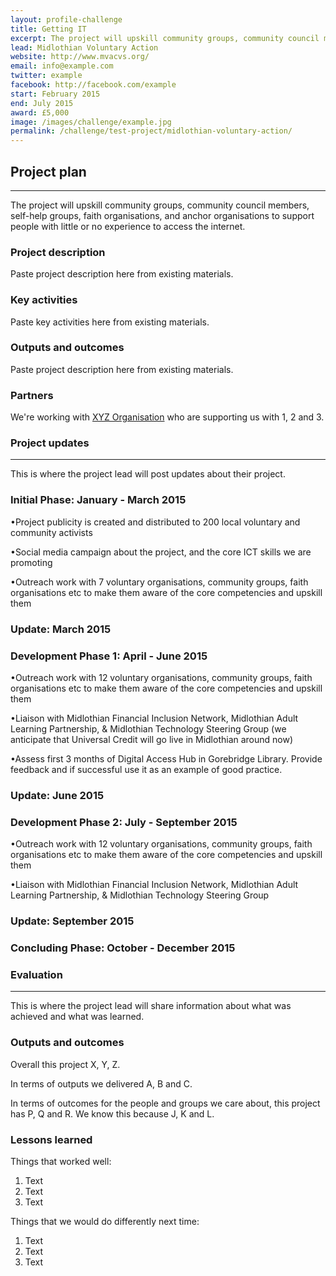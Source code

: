 ```yaml
---
layout: profile-challenge
title: Getting IT
excerpt: The project will upskill community groups, community council members, self-help groups, faith organisations, and anchor organisations to support people with little or no experience to access the internet.
lead: Midlothian Voluntary Action 
website: http://www.mvacvs.org/ 
email: info@example.com
twitter: example
facebook: http://facebook.com/example
start: February 2015
end: July 2015
award: £5,000
image: /images/challenge/example.jpg
permalink: /challenge/test-project/midlothian-voluntary-action/ 
---
```


## Project plan

---

The project will upskill community groups, community council members, self-help groups, faith organisations, and anchor organisations to support people with little or no experience to access the internet.

### Project description

Paste project description here from existing materials.

### Key activities

Paste key activities here from existing materials.

### Outputs and outcomes

Paste project description here from existing materials.

### Partners

We're working with [XYZ Organisation](/charter/xyz-org/) who are supporting us with 1, 2 and 3.


### Project updates

---

This is where the project lead will post updates about their project.

### Initial Phase: January - March 2015

•Project publicity is created and distributed to 200 local voluntary and community activists  

•Social media campaign about the project, and the core ICT skills we are promoting 

•Outreach work with 7 voluntary organisations, community groups, faith organisations etc to make them aware of the core competencies and upskill them


### Update: March 2015

### Development Phase 1: April - June 2015 

•Outreach work with 12 voluntary organisations, community groups, faith organisations etc to make them aware of the core competencies and upskill them 

•Liaison with Midlothian Financial Inclusion Network, Midlothian Adult Learning Partnership, & Midlothian Technology Steering Group (we anticipate that Universal Credit will go live in Midlothian around now) 

•Assess first 3 months of Digital Access Hub in Gorebridge Library. Provide feedback and if successful use it as an example of good practice.

### Update: June 2015 

### Development Phase 2: July - September 2015

•Outreach work with 12 voluntary organisations, community groups, faith organisations etc to make them aware of the core competencies and upskill them 

•Liaison with Midlothian Financial Inclusion Network, Midlothian Adult Learning Partnership, & Midlothian Technology Steering Group

### Update: September 2015

### Concluding Phase: October - December 2015

### Evaluation

---

This is where the project lead will share information about what was achieved and what was learned.

### Outputs and outcomes

Overall this project X, Y, Z.

In terms of outputs we delivered A, B and C.

In terms of outcomes for the people and groups we care about, this project has P, Q and R. We know this because J, K and L.

### Lessons learned

Things that worked well:

1. Text
2. Text
3. Text

Things that we would do differently next time:

1. Text
2. Text
3. Text
